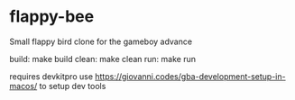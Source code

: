 # flappy-bee

Small flappy bird clone for the gameboy advance

build: make build
clean: make clean
run: make run

requires devkitpro
use https://giovanni.codes/gba-development-setup-in-macos/ to setup dev tools